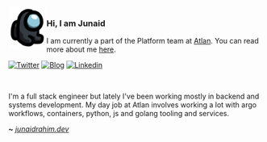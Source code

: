 <img align="left" src="sus.png" width="15%">

### Hi, I am Junaid

I am currently a part of the Platform team at [Atlan](https://atlan.com/). You can read more about me [here](https://junaidrahim.dev/about/).

[![Twitter](https://img.icons8.com/ios-glyphs/25/000000/twitter--v1.png)](https://twitter.com/junaidrahxm)
[![Blog](https://img.icons8.com/ios-glyphs/25/000000/overview-pages-1.png)](https://junaidrahim.dev)
[![Linkedin](https://img.icons8.com/ios-glyphs/25/000000/linkedin.png)](https://www.linkedin.com/in/junaidrahim)

<br>

I'm a full stack engineer but lately I've been working mostly in backend and systems development. My day job at Atlan involves working a lot with argo workflows, containers, python, js and golang tooling and services.

**~** [_junaidrahim.dev_](https://junaidrahim.dev)
